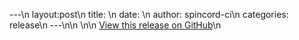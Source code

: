 ---\n layout:post\n title: \n date: \n author: spincord-ci\n categories: release\n ---\n\n \n\n [View this release on GitHub]()\n
